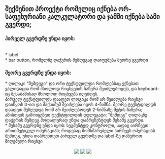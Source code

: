 <h2> შექმენით პროექტი რომელიც იქნება ორ-საფეხურიანი კალკულატორი და ჯამში იქნება სამი გვერდი; </h2>
<h3> პირველ გვერდზე უნდა იყოს: </h3> </br>
* label </br>
* bar button, რომელზე დაჭერის შემდეგაც დაიფუშება მეორე გვერდი </br>
<h3> მეორე გვერდზე უნდა იყოს: </h3>
* ღილაკი "შემდეგი" და ორი ტექსტფილდი რომლებსაც ექნებათ ვალიდაცია რომ მხოლოდ რიცხვების ჩაწერა შეიძლებოდეს, და keyboard-იც შესაბამისად მხოლოდ რიცხვებს იღებდეს. </br>
პირველ ტექსტფილდს დაადეთ ლოგიკა რომ არ შეიძლება რიცხვი დაიწყოს 0-ით და მაქსიმუმ შეიძლება იყოს 4-ნიშნა. მეორე ტექსტფილდს დაადეთ შეზღუდვა რომ არ შეიძლებოდეს 2-ნიშნაზე მეტის ჩაწერა; </br>
ამისთვის გამოიყენეთ ტექსტფილდის დელეგატი; "შემდეგ" ღილაკზე დაჭერის შემდეგ მოდალურად უნდა დაპრეზენტდეს მესამე გვერდი. </br>
* მესამე გვერდზე უნდა იყოს: სეგმენტედ კონტროლი, სადაც აირჩევთ არითმეტიკულ ოპერაციას; როდესაც მომხმარებელი აირჩევს ოპერაციას შემდეგ, უნდა დაბრუნდეთ პირველ გვერდზე და label-ზე დაწეროთ მიღებული რიცხვი
</br>
</br>
<div align="center">
  <img src="https://github.com/MuselianiMariami/UiKit-18/assets/137683336/29cec5df-ae61-4177-a9ca-90296abfa272" widht="300">
  <img src="https://github.com/MuselianiMariami/UiKit-18/assets/137683336/80ccf198-6ff6-47dd-8c57-49230fbdd6b8" widht="300">
  <img src="https://github.com/MuselianiMariami/UiKit-18/assets/137683336/fa419bf0-9eb6-45a3-ad63-73e9118b66c1" widht="300">
</div>
